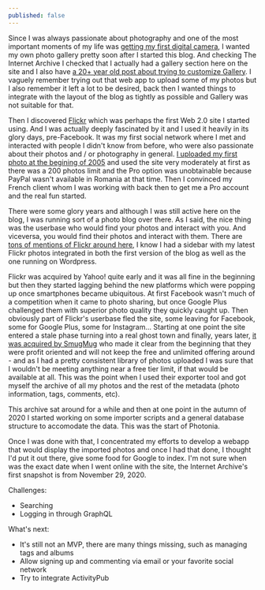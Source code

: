 ```yaml
---
published: false
---
```

Since I was always passionate about photography and one of the most important moments of my life was [getting my first digital camera](https://www.rusiczki.net/2012/05/17/aventuri-in-fotografia-digitala/), I wanted my own photo gallery pretty soon after I started this blog. And checking The Internet Archive I checked that I actually had a gallery section here on the site and I also have [a 20+ year old post about trying to customize Gallery](https://www.rusiczki.net/2003/02/19/gallery/). I vaguely remember trying out that web app to upload some of my photos but I also remember it left a lot to be desired, back then I wanted things to integrate with the layout of the blog as tightly as possible and Gallery was not suitable for that.

Then I discovered [Flickr](https://www.flickr.com/) which was perhaps the first Web 2.0 site I started using. And I was actually deeply fascinated by it and I used it heavily in its glory days, pre-Facebook. It was my first social network where I met and interacted with people I didn't know from before, who were also passionate about their photos and / or photography in general. [I uploaded my first photo at the begining of 2005](https://photos.rusiczki.net/photos/4555559) and used the site very moderately at first as there was a 200 photos limit and the Pro option was unobtainable because PayPal wasn't available in Romania at that time. Then I convinced my French client whom I was working with back then to get me a Pro account and the real fun started.

There were some glory years and although I was still active here on the blog, I was running sort of a photo blog over there. As I said, the nice thing was the userbase who would find your photos and interact with you. And viceversa, you would find their photos and interact with them. There are [tons of mentions of Flickr around here](https://www.rusiczki.net/search/?janosrusiczki%5Bquery%5D=flickr), I know I had a sidebar with my latest Flickr photos integrated in both the first version of the blog as well as the one running on Wordpress.

Flickr was acquired by Yahoo! quite early and it was all fine in the beginning but then they started lagging behind the new platforms which were popping up once smartphones became ubiquitous. At first Facebook wasn't much of a competition when it came to photo sharing, but once Google Plus challenged them with superior photo quality they quickly caught up. Then obviously part of Flickr's userbase fled the site, some leaving for Facebook, some for Google Plus, some for Instagram... Starting at one point the site entered a stale phase turning into a real ghost town and finally, years later, [it was acquired by SmugMug](https://techcrunch.com/2018/04/20/smugmug-acquires-flickr/) who made it clear from the beginning that they were profit oriented and will not keep the free and unlimited offering around - and as I had a pretty consistent library of photos uploaded I was sure that I wouldn't be meeting anything near a free tier limit, if that would be available at all. This was the point when I used their exporter tool and got myself the archive of all my photos and the rest of the metadata (photo information, tags, comments, etc).

This archive sat around for a while and then at one point in the autumn of 2020 I started working on some importer scripts and a general database structure to accomodate the data. This was the start of Photonia.

Once I was done with that, I concentrated my efforts to develop a webapp that would display the imported photos and once I had that done, I thought I'd put it out there, give some food for Google to index. I'm not sure when was the exact date when I went online with the site, the Internet Archive's first snapshot is from November 29, 2020.

Challenges:

- Searching
- Logging in through GraphQL

What's next:

- It's still not an MVP, there are many things missing, such as managing tags and albums
- Allow signing up and commenting via email or your favorite social network
- Try to integrate ActivityPub
